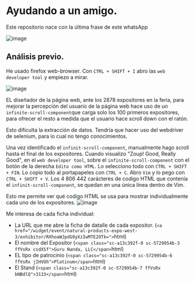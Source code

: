 # Ayudando a un amigo.

Este repositorio nace con la última frase de este whatsApp

![image](https://github.com/user-attachments/assets/58f3e36e-51aa-4f47-9cb7-c2b8475a5d81)



## Análisis previo.

He usado firefox web-browser. Con `CTRL + SHIFT + I` abro las `web developer tool` y empiezo a mirar.

![image](https://github.com/user-attachments/assets/c32215f6-b925-4c95-83c9-12771e4572a1)


EL diseñador de la página web, ante los 2878 expositores en la feria, para mejorar la percepción del usuario de la página web hace uso de un `infinite-scroll-component`que carga solo los 100 primeros expositores, para ofrecer el resto a medida que el usuario hace scroll down con el ratón.

Esto dificulta la extracción de datos. Tendría que hacer uso del webdriver de selenium, para lo cual no tengo conocimientos.

Una vez identificado el `infinit-scroll-component`,  manualmente hago scroll hasta el final de los expositores. Cuando visualizo "Zoup! Good, Really Good", en el `web developer tool`, sobre el `infinite-scroll-component` con el botón de la derecha `Edito como HTML`. Lo selecciono todo con `CTRL + SHIFT + FIN`. Lo copio todo al portapapeles con `CTRL + C`. Abro `Vim` y lo pego con `CTRL + SHIFT + V`. Los 4 806 442 carácteres de codigo HTML que contenía el `infinit-scroll-component`, se quedan en una única línea dentro de Vim.



Esto me permite ver qué codigo HTML se usa para mostrar individualmente cada uno de los expositores.
![image](https://github.com/user-attachments/assets/82a7ce5b-e470-4a2b-bee0-9801454c341b)

Me interesa de cada ficha individual:
+ La URL que me abre la ficha de datalle de cada expositor. (```<a href="/widget/event/natural-products-expo-west-3/exhibitor/RXhoaWJpdG9yXzIwMTE2OTk=">```html)
+ El nombre del Expositor (```<span class="sc-a13c392f-0 sc-5729954b-3 ffVsRx csdXSf">Guru Nanda, LLC</span>```html)
+ EL tipo de patrocinio (```<span class="sc-a13c392f-0 sc-5729954b-6 ffVsRx jIHVOh">Platinum</span>```html)
+ El Stand (```<span class="sc-a13c392f-0 sc-5729954b-7 ffVsRx bNBdlQ">3133</span>```html)
